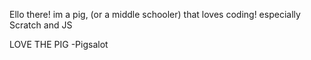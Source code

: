 Ello there!  im a pig, (or a middle schooler) that loves coding! especially Scratch and JS
<!--

Here are some ideas to get you started:

Right now, im working Aura Scratch JS converter by the Aura Foundation
Im Learning to JS
- I WANT TO COLLAB 
- 🤔 I’m looking for help with Aura its like PhorKPhorus with some additional things (i said i was in middle school right? i cant give money)
- 💬 Ask me about custom blocks on scratch im a professonal
- 📫 How to reach me: go onto the "Aura Forums" AKA my Scratch profile https://scratch.mit.edu/users/PigsalotTheFIrst/
- ⚡ Fun fact: in my free time, I play soccer
-->


LOVE THE PIG -Pigsalot
